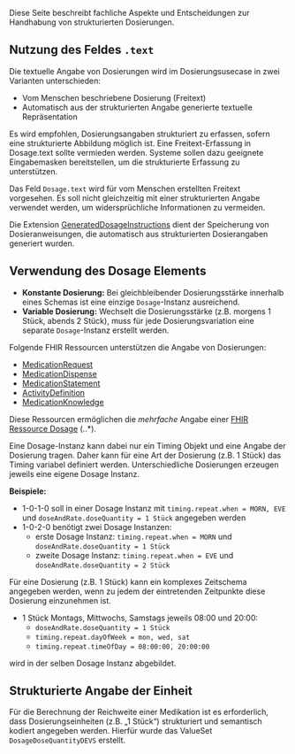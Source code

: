 Diese Seite beschreibt fachliche Aspekte und Entscheidungen zur Handhabung von strukturierten Dosierungen.

## Nutzung des Feldes `.text`

Die textuelle Angabe von Dosierungen wird im Dosierungsusecase in zwei Varianten unterschieden:
- Vom Menschen beschriebene Dosierung (Freitext)
- Automatisch aus der strukturierten Angabe generierte textuelle Repräsentation

Es wird empfohlen, Dosierungsangaben strukturiert zu erfassen, sofern eine strukturierte Abbildung möglich ist. Eine Freitext-Erfassung in Dosage.text sollte vermieden werden. Systeme sollen dazu geeignete Eingabemasken bereitstellen, um die strukturierte Erfassung zu unterstützen.

Das Feld `Dosage.text` wird für vom Menschen erstellten Freitext vorgesehen. Es soll nicht gleichzeitig mit einer strukturierten Angabe verwendet werden, um widersprüchliche Informationen zu vermeiden.

Die Extension [GeneratedDosageInstructions](./StructureDefinition-GeneratedDosageInstructions.html) dient der Speicherung von Dosieranweisungen, die automatisch aus strukturierten Dosierangaben generiert wurden.

## Verwendung des Dosage Elements


- **Konstante Dosierung:** Bei gleichbleibender Dosierungsstärke innerhalb eines Schemas ist eine einzige `Dosage`-Instanz ausreichend.
- **Variable Dosierung:** Wechselt die Dosierungsstärke (z.B. morgens 1 Stück, abends 2 Stück), muss für jede Dosierungsvariation eine separate `Dosage`-Instanz erstellt werden.

Folgende FHIR Ressourcen unterstützen die Angabe von Dosierungen:
- [MedicationRequest](https://hl7.org/fhir/R4/medicationrequest.html)
- [MedicationDispense](https://hl7.org/fhir/R4/medicationdispense.html)
- [MedicationStatement](https://hl7.org/fhir/R4/medicationstatement.html)
- [ActivityDefinition](https://hl7.org/fhir/R4/activitydefinition.html)
- [MedicationKnowledge](https://hl7.org/fhir/R4/medicationknowledge.html)

Diese Ressourcen ermöglichen die *mehrfache* Angabe einer [FHIR Ressource Dosage](https://hl7.org/fhir/R4/dosage.html) (..*).

Eine Dosage-Instanz kann dabei nur ein Timing Objekt und eine Angabe der Dosierung tragen. Daher kann für eine Art der Dosierung (z.B. 1 Stück) das Timing variabel definiert werden. Unterschiedliche Dosierungen erzeugen jeweils eine eigene Dosage Instanz.

**Beispiele:**

- 1-0-1-0 soll in einer Dosage Instanz mit `timing.repeat.when = MORN, EVE` und `doseAndRate.doseQuantity = 1 Stück` angegeben werden
- 1-0-2-0 benötigt zwei Dosage Instanzen:
  - erste Dosage Instanz: `timing.repeat.when = MORN` und `doseAndRate.doseQuantity = 1 Stück`
  - zweite Dosage Instanz: `timing.repeat.when = EVE` und `doseAndRate.doseQuantity = 2 Stück`

Für eine Dosierung (z.B. 1 Stück) kann ein komplexes Zeitschema angegeben werden, wenn zu jedem der eintretenden Zeitpunkte diese Dosierung einzunehmen ist.

- 1 Stück Montags, Mittwochs, Samstags jeweils 08:00 und 20:00:
  - `doseAndRate.doseQuantity = 1 Stück`
  - `timing.repeat.dayOfWeek = mon, wed, sat`
  - `timing.repeat.timeOfDay = 08:00:00, 20:00:00`

wird in der selben Dosage Instanz abgebildet.

## Strukturierte Angabe der Einheit

Für die Berechnung der Reichweite einer Medikation ist es erforderlich, dass Dosierungseinheiten (z.B. „1 Stück“) strukturiert und semantisch kodiert angegeben werden. Hierfür wurde das  ValueSet `DosageDoseQuantityDEVS` erstellt.